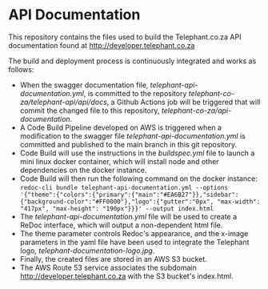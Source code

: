 # API Documentation

This repository contains the files used to build the Telephant.co.za API documentation found at http://developer.telephant.co.za

The build and deployment process is continuously integrated and works as follows:

* When the swagger documentation file, *telephant-api-documentation.yml*, is committed to the repository *telephant-co-za/telephant-api/api/docs*, a Github Actions job will be triggered that will commit the changed file to this repository, *telephant-co-za/api-documentation*.
* A Code Build Pipeline developed on AWS is triggered when a modification to the swagger file *telephant-api-documentation.yml* is committed and published to the main branch in this git repository.
* Code Build will use the instructions in the *buildspec.yml* file to launch a mini linux docker container, which will install node and other dependencies on the docker instance.
* Code Build will then run the following command on the docker instance:  ```redoc-cli bundle telephant-api-documentation.yml --options '{"theme":{"colors":{"primary":{"main":"#EA6B27"}},"sidebar":{"background-color":"#FF0000"},"logo":{"gutter":"0px", "max-width": "417px", "max-height": "190px"}}}' --output index.html```
* The *telephant-api-documentation.yml* file will be used to create a ReDoc interface, which will output a non-dependent html file.
* The theme parameter controls Redoc's appearance, and the x-image parameters in the yaml file have been used to integrate the Telephant logo, *telephant-documentation-logo.jpg*.
* Finally, the created files are stored in an AWS S3 bucket.
* The AWS Route 53 service associates the subdomain http://developer.telephant.co.za with the S3 bucket's index.html.
